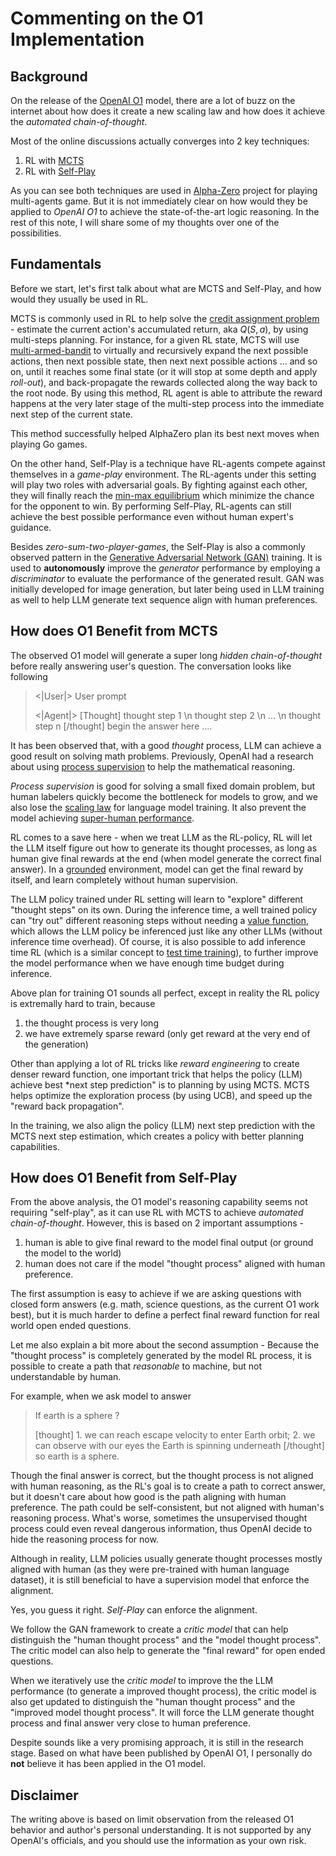 # Commenting on the O1 Implementation

## Background
On the release of the [OpenAI O1](https://openai.com/index/learning-to-reason-with-llms/) model, there are a lot of buzz on the internet about how does it create a new scaling law and how does it achieve the *automated chain-of-thought*.

Most of the online discussions actually converges into 2 key techniques:
1. RL with [MCTS](https://en.wikipedia.org/wiki/Monte_Carlo_tree_search)
2. RL with [Self-Play](https://en.wikipedia.org/wiki/Self-play)

As you can see both techniques are used in [Alpha-Zero](https://en.wikipedia.org/wiki/AlphaZero) project for playing multi-agents game.
But it is not immediately clear on how would they be applied to *OpenAI O1* to achieve the state-of-the-art logic reasoning.
In the rest of this note, I will share some of my thoughts over one of the possibilities.

## Fundamentals
Before we start, let's first talk about what are MCTS and Self-Play, and how would they usually be used in RL.

MCTS is commonly used in RL to help solve the [credit assignment problem](https://ai.stackexchange.com/questions/12908/what-is-the-credit-assignment-problem) - estimate the current action's accumulated return, aka $Q(S, a)$, by using multi-steps planning.
For instance, for a given RL state, MCTS will use [multi-armed-bandit](https://en.wikipedia.org/wiki/Multi-armed_bandit) to virtually and recursively expand the next possible actions, then next possible state, then next next possible actions ...
and so on, until it reaches some final state (or it will stop at some depth and apply *roll-out*), and back-propagate the rewards collected along the way back to the root node.
By using this method, RL agent is able to attribute the reward happens at the very later stage of the multi-step process into the immediate next step of the current state.

This method successfully helped AlphaZero plan its best next moves when playing Go games.

On the other hand, Self-Play is a technique have RL-agents compete against themselves in a *game-play* environment.
The RL-agents under this setting will play two roles with adversarial goals.
By fighting against each other, they will finally reach the [min-max equilibrium](https://en.wikipedia.org/wiki/Minimax) which minimize the chance for the opponent to win.
By performing Self-Play, RL-agents can still achieve the best possible performance even without human expert's guidance.

Besides *zero-sum-two-player-games*, the Self-Play is also a commonly observed pattern in the [Generative Adversarial Network (GAN)](https://en.wikipedia.org/wiki/Generative_adversarial_network) training.
It is used to **autonomously** improve the *generator* performance by employing a *discriminator* to evaluate the performance of the generated result. GAN was initially developed for image generation, but later being used in LLM training as well to help LLM generate text sequence align with human preferences.

## How does O1 Benefit from MCTS
The observed O1 model will generate a super long *hidden chain-of-thought* before really answering user's question. The conversation looks like following
> <|User|> User prompt
>
> <|Agent|> [Thought] thought step 1 \n thought step 2 \n ... \n thought step n [/thought] begin the answer here ....

It has been observed that, with a good *thought* process, LLM can achieve a good result on solving math problems.
Previously, OpenAI had a research about using [process supervision](https://openai.com/index/improving-mathematical-reasoning-with-process-supervision/) to help the mathematical reasoning.

*Process supervision* is good for solving a small fixed domain problem, but human labelers quickly become the bottleneck for models to grow, and we also lose the [scaling law](https://arxiv.org/abs/2001.08361) for language model training.
It also prevent the model achieving [super-human performance](https://openai.com/index/introducing-superalignment/).

RL comes to a save here - when we treat LLM as the RL-policy, RL will let the LLM itself figure out how to generate its thought processes, as long as human give final rewards at the end (when model generate the correct final answer).
In a [grounded](https://techcommunity.microsoft.com/t5/fasttrack-for-azure/grounding-llms/ba-p/3843857) environment, model can get the final reward by itself, and learn completely without human supervision.

The LLM policy trained under RL setting will learn to "explore" different "thought steps" on its own. During the inference time, a well trained policy can "try out" different reasoning steps without needing a [value function](https://en.wikipedia.org/wiki/Value_function), which allows the LLM policy be inferenced just like any other LLMs (without inference time overhead).
Of course, it is also possible to add inference time RL (which is a similar concept to [test time training](https://arxiv.org/abs/2407.04620)), to further improve the model performance when we have enough time budget during inference.

Above plan for training O1 sounds all perfect, except in reality the RL policy is extremally hard to train, because
1. the thought process is very long
1. we have extremely sparse reward (only get reward at the very end of the generation)

Other than applying a lot of RL tricks like *reward engineering* to create denser reward function, one important trick that helps the policy (LLM) achieve best *next step prediction" is to planning by using MCTS. MCTS helps optimize the exploration process (by using UCB), and speed up the "reward back propagation".

In the training, we also align the policy (LLM) next step prediction with the MCTS next step estimation, which creates a policy with better planning capabilities.

## How does O1 Benefit from Self-Play
From the above analysis, the O1 model's reasoning capability seems not requiring "self-play", as it can use RL with MCTS to achieve *automated chain-of-thought*. However, this is based on 2 important assumptions -
1. human is able to give final reward to the model final output (or ground the model to the world)
2. human does not care if the model "thought process" aligned with human preference.

The first assumption is easy to achieve if we are asking questions with closed form answers (e.g. math, science questions, as the current O1 work best), but it is much harder to define a perfect final reward function for real world open ended questions.

Let me also explain a bit more about the second assumption -
Because the "thought process" is completely generated by the model RL process, it is possible to create a path that *reasonable* to machine, but not understandable by human.

For example, when we ask model to answer
> If earth is a sphere ?
>
> [thought] 1. we can reach escape velocity to enter Earth orbit; 2. we can observe with our eyes the Earth is spinning underneath [/thought] so earth is a sphere.

Though the final answer is correct, but the thought process is not aligned with human reasoning, as the RL's goal is to create a path to correct answer, but it doesn't care about how good is the path aligning with human preference.
The path could be self-consistent, but not aligned with human's reasoning process.
What's worse, sometimes the unsupervised thought process could even reveal dangerous information, thus OpenAI decide to hide the reasoning process for now.

Although in reality, LLM policies usually generate thought processes mostly aligned with human (as they were pre-trained with human language dataset), it is still beneficial to have a supervision model that enforce the alignment.

Yes, you guess it right. *Self-Play* can enforce the alignment.

We follow the GAN framework to create a *critic model* that can help distinguish the "human thought process" and the "model thought process". The critic model can also help to generate the "final reward" for open ended questions.

When we iteratively use the *critic model* to improve the the LLM performance (to generate a improved thought process), the critic model is also get updated to distinguish the "human thought process" and the "improved model thought process". It will force the LLM generate thought process and final answer very close to human preference.

Despite sounds like a very promising approach, it is still in the research stage.
Based on what have been published by OpenAI O1, I personally do **not** believe it has been applied in the O1 model.

## Disclaimer

The writing above is based on limit observation from the released O1 behavior and author's personal understanding. It is not supported by any OpenAI's officials, and you should use the information as your own risk.
